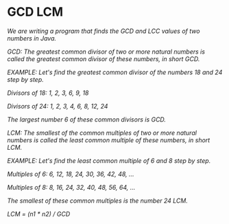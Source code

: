 # **GCD LCM**


*We are writing a program that finds the GCD and LCC values of two numbers in Java.*

*GCD: The greatest common divisor of two or more natural numbers is called the greatest common divisor of these numbers, in short GCD.*

*EXAMPLE: Let's find the greatest common divisor of the numbers 18 and 24 step by step.*

*Divisors of 18: 1, 2, 3, 6, 9, 18*

*Divisors of 24: 1, 2, 3, 4, 6, 8, 12, 24*

*The largest number 6 of these common divisors is GCD.*

*LCM: The smallest of the common multiples of two or more natural numbers is called the least common multiple of these numbers, in short LCM.*

*EXAMPLE: Let's find the least common multiple of 6 and 8 step by step.*

*Multiples of 6: 6, 12, 18, 24, 30, 36, 42, 48, …*

*Multiples of 8: 8, 16, 24, 32, 40, 48, 56, 64, …*

*The smallest of these common multiples is the number 24 LCM.*

*LCM = (n1 * n2) / GCD* 